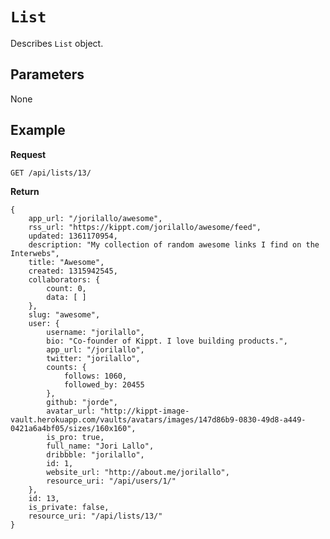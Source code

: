 # <code>List</code>

Describes <code>List</code> object.

## Parameters

None

## Example

**Request**

    GET /api/lists/13/

**Return**

    {
        app_url: "/jorilallo/awesome",
        rss_url: "https://kippt.com/jorilallo/awesome/feed",
        updated: 1361170954,
        description: "My collection of random awesome links I find on the Interwebs",
        title: "Awesome",
        created: 1315942545,
        collaborators: {
            count: 0,
            data: [ ]
        },
        slug: "awesome",
        user: {
            username: "jorilallo",
            bio: "Co-founder of Kippt. I love building products.",
            app_url: "/jorilallo",
            twitter: "jorilallo",
            counts: {
                follows: 1060,
                followed_by: 20455
            },
            github: "jorde",
            avatar_url: "http://kippt-image-vault.herokuapp.com/vaults/avatars/images/147d86b9-0830-49d8-a449-0421a6a4bf05/sizes/160x160",
            is_pro: true,
            full_name: "Jori Lallo",
            dribbble: "jorilallo",
            id: 1,
            website_url: "http://about.me/jorilallo",
            resource_uri: "/api/users/1/"
        },
        id: 13,
        is_private: false,
        resource_uri: "/api/lists/13/"
    }
